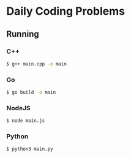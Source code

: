 # Daily Coding Problems

## Running

### C++

```sh
$ g++ main.cpp -o main
```

### Go

```sh
$ go build -o main
```

### NodeJS

```sh
$ node main.js
```

### Python

```sh
$ python3 main.py
```
